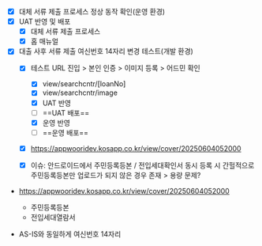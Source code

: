 - [x] 대체 서류 제출 프로세스 정상 동작 확인(운영 환경)
- [x] UAT 반영 및 배포
	- [x] 대체 서류 제출 프로세스
	- [x] 홈 매뉴얼
- [x] 대출 사후 서류 제출 여신번호 14자리 변경 테스트(개발 환경)
	- [x] 테스트 URL 진입 > 본인 인증 > 이미지 등록 > 어드민 확인
		- [x] view/searchcntr/[loanNo]
		- [x] view/searchcntr/image
		- [x] UAT 반영
		- [ ] ==UAT 배포==
		- [x] 운영 반영
		- [ ] ==운영 배포==
	- [x] https://appwooridev.kosapp.co.kr/view/cover/20250604052000
	- [x] 이슈: 안드로이드에서 주민등록등본 / 전입세대확인서 동시 등록 시 간헐적으로 주민등록등본만 업로드가 되지 않은 경우 존재 > 용량 문제?


- https://appwooridev.kosapp.co.kr/view/cover/20250604052000
	- 주민등록등본
	- 전입세대열람서

- AS-IS와 동일하게 여신번호 14자리